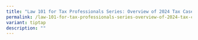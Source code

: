 ```yaml
---
title: "Law 101 for Tax Professionals Series: Overview of 2024 Tax Cases"
permalink: /law-101-for-tax-professionals-series-overview-of-2024-tax-cases/
variant: tiptap
description: ""
---
```

